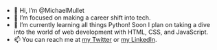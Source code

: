 - 👋 Hi, I’m @MichaelMullet
- 👀 I’m focused on making a career shift into tech.
- 🌱 I’m currently learning all things Python! Soon I plan on taking a dive into the world of web development with HTML, CSS, and JavaScript.
- 📫 You can reach me at 
[my Twitter](https://twitter.com/michaelrmullet) or
[my LinkedIn](https://www.linkedin.com/in/michael-mullet-01a173209).

<!---
MichaelMullet/MichaelMullet is a ✨ special ✨ repository because its `README.md` (this file) appears on your GitHub profile.
You can click the Preview link to take a look at your changes.
--->
